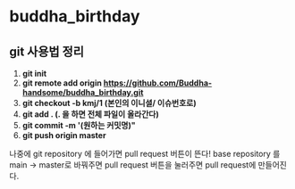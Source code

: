 # buddha_birthday

## git 사용법 정리
 1. **git init**
 2. **git remote add origin https://github.com/Buddha-handsome/buddha_birthday.git**
 3. **git checkout -b kmj/1 (본인의 이니셜/ 이슈번호로)**
 4. **git add . (. 을 하면 전체 파일이 올라간다)**
 5. **git commit -m '(원하는 커밋명)"**
 6. **git push origin master**
 
 나중에 git repository 에 들어가면 pull request 버튼이 뜬다!
 base repository 를 main -> master로 바꿔주면 pull request 버튼을 눌러주면
 pull request에 만들어진다. 

